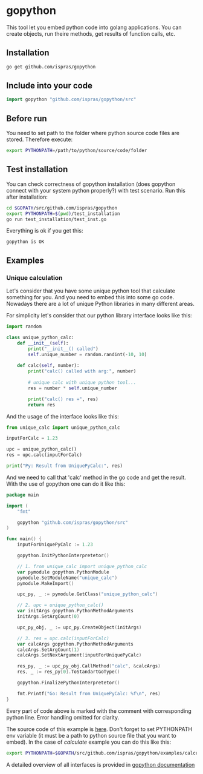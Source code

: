 # gopython
This tool let you embed python code into golang applications. You can create objects, run theire methods, get results of function calls, etc.

## Installation
```sh
go get github.com/ispras/gopython
```

## Include into your code
```go
import gopython "github.com/ispras/gopython/src"
```

## Before run 
You need to set path to the folder where python source code files are stored. Therefore execute:
```sh
export PYTHONPATH=/path/to/python/source/code/folder
```

## Test installation
You can check correctness of gopython installation (does gopython connect with your system python properly?) with test scenario. Run this after installation:
```sh
cd $GOPATH/src/github.com/ispras/gopython
export PYTHONPATH=$(pwd)/test_installation
go run test_installation/test_inst.go
```
Everything is ok if you get this:
```
gopython is OK
```

## Examples

### Unique calculation

Let's consider that you have some unique python tool that calculate something for you. And you need to embed this into some go code. Nowadays there are a lot of unique Python libraries in many different areas.

For simplicity let's consider that our python library interface looks like this:
```python
import random

class unique_python_calc:
    def __init__(self):
        print("__init__() called")
        self.unique_number = random.randint(-10, 10)
    
    def calc(self, number):
        print("calc() called with arg:", number)
        
        # unique calc with unique python tool...
        res = number * self.unique_number

        print("calc() res =", res)
        return res
```

And the usage of the interface looks like this:
```python
from unique_calc import unique_python_calc

inputForCalc = 1.23

upc = unique_python_calc()
res = upc.calc(inputForCalc)

print("Py: Result from UniquePyCalc:", res)
```

And we need to call that 'calc' method in the go code and get the result. With the use of gopython one can do it like this:
```Go
package main

import (
	"fmt"

	gopython "github.com/ispras/gopython/src"
)

func main() {
	inputForUniquePyCalc := 1.23

	gopython.InitPythonInterpretetor()

	// 1. from unique_calc import unique_python_calc
	var pymodule gopython.PythonModule
	pymodule.SetModuleName("unique_calc")
	pymodule.MakeImport()

	upc_py, _ := pymodule.GetClass("unique_python_calc")

	// 2. upc = unique_python_calc()
	var initArgs gopython.PythonMethodArguments
	initArgs.SetArgCount(0)

	upc_py_obj, _ := upc_py.CreateObject(initArgs)

	// 3. res = upc.calc(inputForCalc)
	var calcArgs gopython.PythonMethodArguments
	calcArgs.SetArgCount(1)
	calcArgs.SetNextArgument(inputForUniquePyCalc)

	res_py, _ := upc_py_obj.CallMethod("calc", &calcArgs)
	res, _ := res_py[0].ToStandartGoType()

	gopython.FinalizePythonInterpretetor()

	fmt.Printf("Go: Result from UniquePyCalc: %f\n", res)
}
```

Every part of code above is marked with the comment with corresponding python line. Error handling omitted for clarity.

The source code of this example is [here](https://github.com/ispras/cotea/tree/main/examples/calculate). Don't forget to set PYTHONPATH env variable (it must be a path to python source file that you want to embed). In the case of *calculate* example you can do this like this:

```bash
export PYTHONPATH=$GOPATH/src/github.com/ispras/gopython/examples/calculate
```

<!--The main gopython abstractions are:-->
<!--- PythonModule-->
<!--- PythonClass-->
<!--- PythonObject-->
<!--- PythonMethodArguments-->

<!--PythonModule -->

A detailed overview of all interfaces is provided in [gopython documentation](https://github.com/ispras/gopython/blob/main/docs/gopython_docs.md)